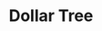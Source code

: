 ---
title: "Dollar Tree"
url: /henderson/dollar-tree-north-stephanie-street/
shop: variety store
---